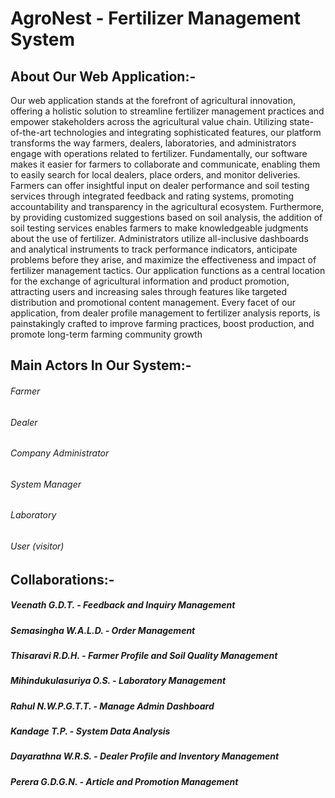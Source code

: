 # AgroNest - Fertilizer Management System
## About Our Web Application:-
Our web application stands at the forefront of agricultural innovation, offering a holistic solution 
to streamline fertilizer management practices and empower stakeholders across the agricultural 
value chain. Utilizing state-of-the-art technologies and integrating sophisticated features, our 
platform transforms the way farmers, dealers, laboratories, and administrators engage with 
operations related to fertilizer. Fundamentally, our software makes it easier for farmers to 
collaborate and communicate, enabling them to easily search for local dealers, place orders, and 
monitor deliveries. Farmers can offer insightful input on dealer performance and soil testing 
services through integrated feedback and rating systems, promoting accountability and 
transparency in the agricultural ecosystem. Furthermore, by providing customized suggestions 
based on soil analysis, the addition of soil testing services enables farmers to make knowledgeable 
judgments about the use of fertilizer.
Administrators utilize all-inclusive dashboards and analytical instruments to track performance 
indicators, anticipate problems before they arise, and maximize the effectiveness and impact of 
fertilizer management tactics. Our application functions as a central location for the exchange of 
agricultural information and product promotion, attracting users and increasing sales through 
features like targeted distribution and promotional content management. Every facet of our 
application, from dealer profile management to fertilizer analysis reports, is painstakingly crafted 
to improve farming practices, boost production, and promote long-term farming community growth
## Main Actors In Our System:-
###### Farmer
###### Dealer 
###### Company Administrator 
###### System Manager
###### Laboratory 
###### User (visitor)

## Collaborations:-
##### Veenath G.D.T.          - Feedback and Inquiry Management 
##### Semasingha W.A.L.D.     - Order Management
##### Thisaravi R.D.H.        - Farmer Profile and Soil Quality Management
##### Mihindukulasuriya O.S.  - Laboratory Management 
##### Rahul N.W.P.G.T.T.      -  Manage Admin Dashboard
##### Kandage T.P.            - System Data Analysis
##### Dayarathna W.R.S.       - Dealer Profile and Inventory Management
##### Perera G.D.G.N.         - Article and Promotion Management
